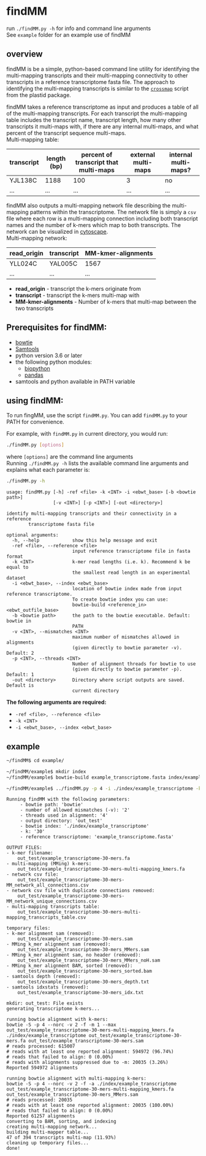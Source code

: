 # findMM

run `./findMM.py -h` for info and command line arguments <br>
See `example` folder for an example use of findMM <br>

## overview
findMM is be a simple, python-based command line utility for identifying the multi-mapping transcripts and their multi-mapping connectivity to other transcripts in a reference transcriptome fasta file. The approach to identifying the multi-mapping transcripts is similar to the [`crossmap`](https://plastid.readthedocs.io/en/latest/generated/plastid.bin.crossmap.html) script from the plastid package.

findMM takes a reference transcriptome as input and produces a table of all of the multi-mapping transcripts. For each transcript the multi-mapping table includes the transcript name, transcript length, how many other transcripts it multi-maps with, if there are any internal multi-maps, and what percent of the transcript sequence multi-maps.
<br>Multi-mapping table:

| transcript | length (bp) | percent of transcript that multi-maps | external multi-maps | internal multi-maps? |
| ---------- | ----------- | ------------------------------------ | ------------------ | -------------------- |
| YJL138C  	 | 1188        | 100                                  | 3                  | no                   |
| ...      	 | ...         | ...                                  | ...                | ...                  |

findMM also outputs a multi-mapping network file describing the multi-mapping patterns within the transcriptome. The network file is simply a `csv` file where each row is a multi-mapping connection including both transcript names and the number of k-mers which map to both transcripts. The network can be visualized in [cytoscape](https://cytoscape.org/).
<br>Multi-mapping network:

| read_origin | transcript | MM-kmer-alignments |
| ----------  | ---------- | ------------------ |
| YLL024C  	  | YAL005C    | 1567               |
| ...      	  | ...        | ...                |
- **read_origin** - transcript the k-mers originate from
- **transcript** - transcript the k-mers multi-map with
- **MM-kmer-alignments** - Number of k-mers that multi-map between the two transcripts


## Prerequisites for findMM:
- [bowtie](http://bowtie-bio.sourceforge.net/index.shtml)
- [Samtools](http://www.htslib.org/)
- python version 3.6 or later
- the following python modules:
	- [biopython](https://biopython.org/wiki/Download)
	- [pandas](https://pandas.pydata.org/pandas-docs/stable/install.html)
- samtools and python available in PATH variable

## using findMM:

To run fingMM, use the script `findMM.py`. You can add `findMM.py` to your PATH for convenience.

For example, with `findMM.py` in current directory, you would run:
```bash
./findMM.py [options]
```
where `[options]` are the command line arguments<br>
Running `./findMM.py -h` lists the available command line arguments and explains what each parameter is:
```bash
./findMM.py -h
```
```
usage: findMM.py [-h] -ref <file> -k <INT> -i <ebwt_base> [-b <bowtie path>]
                 [-v <INT>] [-p <INT>] [-out <directory>]

identify multi-mapping transcripts and their connectivity in a reference
        transcriptome fasta file

optional arguments:
  -h, --help            show this help message and exit
  -ref <file>, --reference <file>
                        input reference transcriptome file in fasta format
  -k <INT>              k-mer read lengths (i.e. k). Recommend k be equal to
                        the smallest read length in an experimental dataset
  -i <ebwt_base>, --index <ebwt_base>
                        location of bowtie index made from input reference transcriptome.
                        To create bowtie index you can use:
                        bowtie-build <reference_in> <ebwt_outfile_base>
  -b <bowtie path>      the path to the bowtie executable. Default: bowtie in
                        PATH
  -v <INT>, --mismatches <INT>
                        maximum number of mismatches allowed in alignments
                        (given directly to bowtie parameter -v). Default: 2
  -p <INT>, --threads <INT>
                        Number of alignment threads for bowtie to use
                        (given directly to bowtie parameter -p). Default: 1
  -out <directory>      Directory where script outputs are saved. Default is
                        current directory
```
**The following arguments are required:**
- `-ref <file>, --reference <file>`
- `-k <INT>`
- `-i <ebwt_base>, --index <ebwt_base>`


## example

```bash
~/findMM$ cd example/
```
```bash
~/findMM/example$ mkdir index
~/findMM/example$ bowtie-build example_transcriptome.fasta index/example_transcriptome
```

```bash
~/findMM/example$ ../findMM.py -p 4 -i ./index/example_transcriptome -k 30 -ref example_transcriptome.fasta -out out_test
```
```
Running findMM with the following parameters:
     - bowtie path: 'bowtie'
     - number of allowed mismatches (-v): '2'
     - threads used in alignment: '4'
     - output directory: 'out_test'
     - bowtie index: './index/example_transcriptome'
     - k: '30'
     - reference transcriptome: 'example_transcriptome.fasta'

OUTPUT FILES:
- k-mer filename:
    out_test/example_transcriptome-30-mers.fa
- multi-mapping (MMing) k-mers:
    out_test/example_transcriptome-30-mers-multi-mapping_kmers.fa
- network csv file:
    out_test/example_transcriptome-30-mers-MM_network_all_connections.csv
- network csv file with duplicate connections removed:
    out_test/example_transcriptome-30-mers-MM_network_unique_connections.csv
- multi-mapping transcripts table:
    out_test/example_transcriptome-30-mers-multi-mapping_transcripts_table.csv

temporary files:
- k-mer alignment sam (removed):
    out_test/example_transcriptome-30-mers.sam
- MMing k_mer alignment sam (removed):
    out_test/example_transcriptome-30-mers_MMers.sam
- MMing k_mer alignment sam, no header (removed):
    out_test/example_transcriptome-30-mers_MMers_noH.sam
- MMing k_mer alignment BAM, sorted (removed):
    out_test/example_transcriptome-30-mers_sorted.bam
- samtools depth (removed):
    out_test/example_transcriptome-30-mers_depth.txt
- samtools idxstats (removed):
    out_test/example_transcriptome-30-mers_idx.txt

mkdir: out_test: File exists
generating transcriptome k-mers...

running bowtie alignment with k-mers:
bowtie -S -p 4 --norc -v 2 -f -m 1 --max out_test/example_transcriptome-30-mers-multi-mapping_kmers.fa ./index/example_transcriptome out_test/example_transcriptome-30-mers.fa out_test/example_transcriptome-30-mers.sam
# reads processed: 615007
# reads with at least one reported alignment: 594972 (96.74%)
# reads that failed to align: 0 (0.00%)
# reads with alignments suppressed due to -m: 20035 (3.26%)
Reported 594972 alignments

running bowtie alignment with multi-mapping k-mers:
bowtie -S -p 4 --norc -v 2 -f -a ./index/example_transcriptome out_test/example_transcriptome-30-mers-multi-mapping_kmers.fa out_test/example_transcriptome-30-mers_MMers.sam
# reads processed: 20035
# reads with at least one reported alignment: 20035 (100.00%)
# reads that failed to align: 0 (0.00%)
Reported 61257 alignments
converting to BAM, sorting, and indexing
creating multi-mapping network...
building multi-mapper table...
47 of 394 transcripts multi-map (11.93%)
cleaning up temporary files...
done!
```
